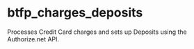 # btfp_charges_deposits
Processes Credit Card charges and sets up Deposits using the Authorize.net API.

